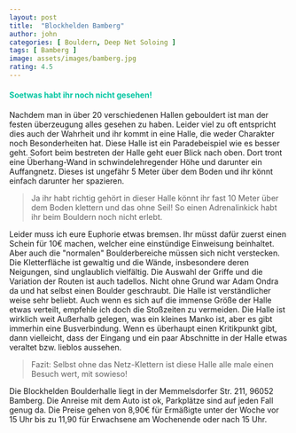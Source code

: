 ```yaml
---
layout: post
title:  "Blockhelden Bamberg"
author: john
categories: [ Bouldern, Deep Net Soloing ]
tags: [ Bamberg ]
image: assets/images/bamberg.jpg
rating: 4.5
---
```


#### <span style="color:#00c5a1">Soetwas habt ihr noch nicht gesehen!</span>
Nachdem man in über 20 verschiedenen Hallen gebouldert ist man der festen überzeugung alles gesehen zu haben. Leider viel zu oft entspricht dies auch der Wahrheit und ihr kommt in eine Halle, die weder Charakter noch Besonderheiten hat. Diese Halle ist ein Paradebeispiel wie es besser geht. Sofort beim bestreten der Halle geht euer Blick nach oben. Dort tront eine Überhang-Wand in schwindelehregender Höhe und darunter ein Auffangnetz. Dieses ist ungefähr 5 Meter über dem Boden und ihr könnt einfach darunter her spazieren.
> Ja ihr habt richtig gehört in dieser Halle könnt ihr fast 10 Meter über dem Boden klettern und das ohne Seil! So einen Adrenalinkick habt ihr beim Bouldern noch nicht erlebt.

Leider muss ich eure Euphorie etwas bremsen. Ihr müsst dafür zuerst einen Schein für 10€ machen, welcher eine einstündige Einweisung beinhaltet. Aber auch die "normalen" Boulderbereiche müssen sich nicht verstecken. Die Kletterfläche ist gewaltig und die Wände, insbesondere deren Neigungen, sind unglaublich vielfältig. Die Auswahl der Griffe und die Variation der Routen ist auch tadellos. Nicht ohne Grund war Adam Ondra da und hat selbst einen Boulder geschraubt. 
Die Halle ist verständlicher weise sehr beliebt. Auch wenn es sich auf die immense Größe der Halle etwas verteilt, empfehle ich doch die Stoßzeiten zu vermeiden. Die Halle ist wirklich weit Außerhalb gelegen, was ein kleines Manko ist, aber es gibt immerhin eine Busverbindung. Wenn es überhaupt einen Kritikpunkt gibt, dann vielleicht, dass der Eingang und ein paar Abschnitte in der Halle etwas veraltet bzw. lieblos aussehen. 
> Fazit: Selbst ohne das Netz-Klettern ist diese Halle alle male einen Besuch wert, mit sowieso!

Die Blockhelden Boulderhalle liegt in der Memmelsdorfer Str. 211, 96052 Bamberg. Die Anreise mit dem Auto ist ok, Parkplätze sind auf jeden Fall genug da. Die Preise gehen von 8,90€ für Ermäßigte unter der Woche vor 15 Uhr bis zu 11,90 für Erwachsene am Wochenende oder nach 15 Uhr. 